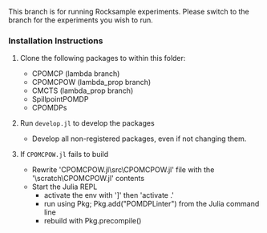 This branch is for running Rocksample experiments.
Please switch to the branch for the experiments you wish to run.
### Installation Instructions

1. Clone the following packages to within this folder:
    - CPOMCP (lambda branch)
    - CPOMCPOW (lambda_prop branch)
    - CMCTS (lambda_prop branch)
    - SpillpointPOMDP
    - CPOMDPs

2. Run `develop.jl` to develop the packages

    - Develop all non-registered packages, even if not changing them.

3. If `CPOMCPOW.jl` fails to build

    - Rewrite 'CPOMCPOW.jl\src\CPOMCPOW.jl' file with the '\scratch\CPOMCPOW.jl' contents
    - Start the Julia REPL
        - activate the env with ']' then 'activate .'
        - run using Pkg; Pkg.add("POMDPLinter") from the Julia command line
        - rebuild with Pkg.precompile()